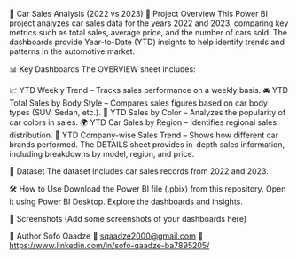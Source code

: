 🚗 Car Sales Analysis (2022 vs 2023)
📌 Project Overview
This Power BI project analyzes car sales data for the years 2022 and 2023, comparing key metrics such as total sales, average price, and the number of cars sold. The dashboards provide Year-to-Date (YTD) insights to help identify trends and patterns in the automotive market.

📊 Key Dashboards
The OVERVIEW sheet includes:

📈 YTD Weekly Trend – Tracks sales performance on a weekly basis.
🚘 YTD Total Sales by Body Style – Compares sales figures based on car body types (SUV, Sedan, etc.).
🎨 YTD Sales by Color – Analyzes the popularity of car colors in sales.
🌍 YTD Car Sales by Region – Identifies regional sales distribution.
🏢 YTD Company-wise Sales Trend – Shows how different car brands performed.
The DETAILS sheet provides in-depth sales information, including breakdowns by model, region, and price.

📂 Dataset
The dataset includes car sales records from 2022 and 2023.

🛠️ How to Use
Download the Power BI file (.pbix) from this repository.
Open it using Power BI Desktop.
Explore the dashboards and insights.

📸 Screenshots
(Add some screenshots of your dashboards here)

👤 Author
Sofo Qaadze
📧 sqaadze2000@gmail.com
🔗 https://www.linkedin.com/in/sofo-qaadze-ba7895205/
